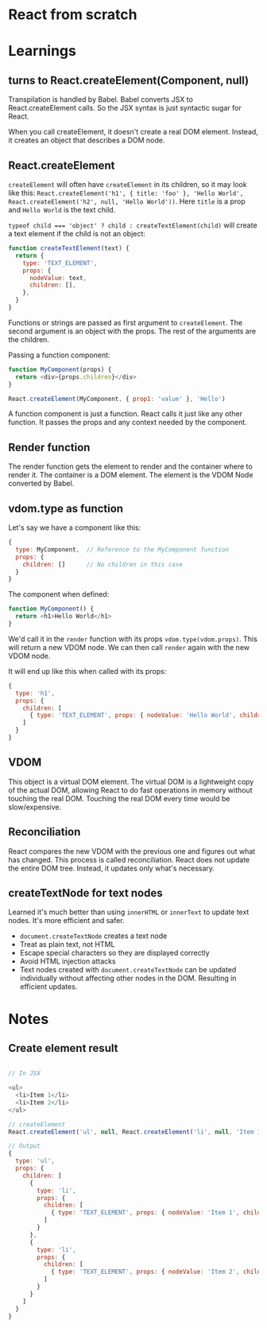 # React from scratch

# Learnings

## <Component /> turns to React.createElement(Component, null)

Transpilation is handled by Babel. Babel converts JSX to React.createElement calls. So the JSX syntax is just syntactic sugar for React.

When you call createElement, it doesn't create a real DOM element. Instead, it creates an object that describes a DOM node.

## React.createElement

`createElement` will often have `createElement` in its children, so it may look like this: `React.createElement('h1', { title: 'foo' }, 'Hello World', React.createElement('h2', null, 'Hello World'))`. Here `title` is a prop and `Hello World` is the text child.

`typeof child === 'object' ? child : createTextElement(child)` will create a text element if the child is not an object:

```js
function createTextElement(text) {
  return {
    type: 'TEXT_ELEMENT',
    props: {
      nodeValue: text,
      children: [],
    },
  }
}
```

Functions or strings are passed as first argument to `createElement`. The second argument is an object with the props. The rest of the arguments are the children.

Passing a function component:

```js
function MyComponent(props) {
  return <div>{props.children}</div>
}

React.createElement(MyComponent, { prop1: 'value' }, 'Hello')
```

A function component is just a function. React calls it just like any other function. It passes the props and any context needed by the component.

## Render function

The render function gets the element to render and the container where to render it. The container is a DOM element. The element is the VDOM Node converted by Babel.

## vdom.type as function

Let's say we have a component like this:

```js
{
  type: MyComponent,  // Reference to the MyComponent function
  props: {
    children: []      // No children in this case
  }
}
```

The component when defined:

```js
function MyComponent() {
  return <h1>Hello World</h1>
}
```

We'd call it in the `render` function with its props `vdom.type(vdom.props)`. This will return a new VDOM node. We can then call `render` again with the new VDOM node.

It will end up like this when called with its props:

```js
{
  type: 'h1',
  props: {
    children: [
      { type: 'TEXT_ELEMENT', props: { nodeValue: 'Hello World', children: [] } }
    ]
  }
}
```

## VDOM

This object is a virtual DOM element. The virtual DOM is a lightweight copy of the actual DOM, allowing React to do fast operations in memory without touching the real DOM. Touching the real DOM every time would be slow/expensive.

## Reconciliation

React compares the new VDOM with the previous one and figures out what has changed. This process is called reconciliation. React does not update the entire DOM tree. Instead, it updates only what's necessary.

## createTextNode for text nodes

Learned it's much better than using `innerHTML` or `innerText` to update text nodes. It's more efficient and safer.

- `document.createTextNode` creates a text node
- Treat as plain text, not HTML
- Escape special characters so they are displayed correctly
- Avoid HTML injection attacks
- Text nodes created with `document.createTextNode` can be updated individually without affecting other nodes in the DOM. Resulting in efficient updates.

# Notes

## Create element result

```js

// In JSX

<ul>
  <li>Item 1</li>
  <li>Item 2</li>
</ul>

// createElement
React.createElement('ul', null, React.createElement('li', null, 'Item 1'), React.createElement('li', null, 'Item 2'));

// Output
{
  type: 'ul',
  props: {
    children: [
      {
        type: 'li',
        props: {
          children: [
            { type: 'TEXT_ELEMENT', props: { nodeValue: 'Item 1', children: [] } }
          ]
        }
      },
      {
        type: 'li',
        props: {
          children: [
            { type: 'TEXT_ELEMENT', props: { nodeValue: 'Item 2', children: [] } }
          ]
        }
      }
    ]
  }
}
```

